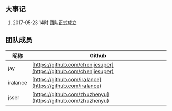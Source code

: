## 大事记

1. 2017-05-23 14时 团队正式成立

## 团队成员

| 昵称 | Github |
| --- | --- |
| jay | [https://github.com/chenjiesuper](https://github.com/chenjiesuper) |
| iralance | [https://github.com/iralance](https://github.com/iralance) |
| jsser | [https://github.com/zhuzhenyu](https://github.com/zhuzhenyu) | 
